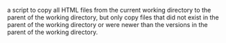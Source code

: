 a script to copy all HTML files from the current working directory to the parent of the working directory, but only copy files that did not exist in the parent of the working directory or were newer than the versions in the parent of the working directory.
